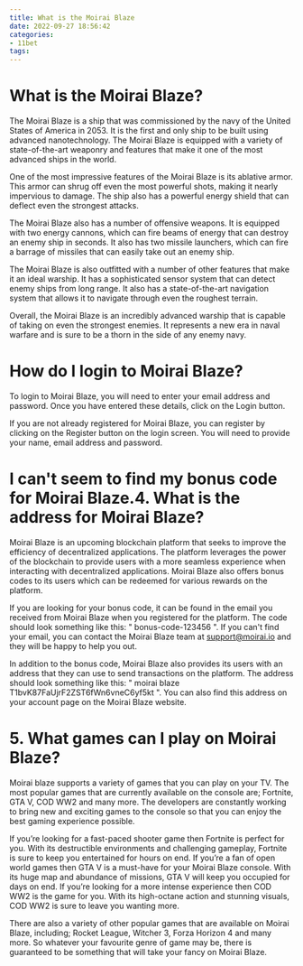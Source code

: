 ```yaml
---
title: What is the Moirai Blaze
date: 2022-09-27 18:56:42
categories:
- 11bet
tags:
---
```



#  What is the Moirai Blaze?

The Moirai Blaze is a ship that was commissioned by the navy of the United States of America in 2053. It is the first and only ship to be built using advanced nanotechnology. The Moirai Blaze is equipped with a variety of state-of-the-art weaponry and features that make it one of the most advanced ships in the world.

One of the most impressive features of the Moirai Blaze is its ablative armor. This armor can shrug off even the most powerful shots, making it nearly impervious to damage. The ship also has a powerful energy shield that can deflect even the strongest attacks.

The Moirai Blaze also has a number of offensive weapons. It is equipped with two energy cannons, which can fire beams of energy that can destroy an enemy ship in seconds. It also has two missile launchers, which can fire a barrage of missiles that can easily take out an enemy ship.

The Moirai Blaze is also outfitted with a number of other features that make it an ideal warship. It has a sophisticated sensor system that can detect enemy ships from long range. It also has a state-of-the-art navigation system that allows it to navigate through even the roughest terrain.

Overall, the Moirai Blaze is an incredibly advanced warship that is capable of taking on even the strongest enemies. It represents a new era in naval warfare and is sure to be a thorn in the side of any enemy navy.

#  How do I login to Moirai Blaze?

To login to Moirai Blaze, you will need to enter your email address and password. Once you have entered these details, click on the Login button.

If you are not already registered for Moirai Blaze, you can register by clicking on the Register button on the login screen. You will need to provide your name, email address and password.

#  I can't seem to find my bonus code for Moirai Blaze.4. What is the address for Moirai Blaze?

Moirai Blaze is an upcoming blockchain platform that seeks to improve the efficiency of decentralized applications. The platform leverages the power of the blockchain to provide users with a more seamless experience when interacting with decentralized applications. Moirai Blaze also offers bonus codes to its users which can be redeemed for various rewards on the platform.

If you are looking for your bonus code, it can be found in the email you received from Moirai Blaze when you registered for the platform. The code should look something like this: " bonus-code-123456 ". If you can't find your email, you can contact the Moirai Blaze team at support@moirai.io and they will be happy to help you out.

In addition to the bonus code, Moirai Blaze also provides its users with an address that they can use to send transactions on the platform. The address should look something like this: " moirai blaze T1bvK87FaUjrF2ZST6fWn6vneC6yf5kt ". You can also find this address on your account page on the Moirai Blaze website.

# 5. What games can I play on Moirai Blaze?

Moirai blaze supports a variety of games that you can play on your TV. The most popular games that are currently available on the console are; Fortnite, GTA V, COD WW2 and many more. The developers are constantly working to bring new and exciting games to the console so that you can enjoy the best gaming experience possible.

If you’re looking for a fast-paced shooter game then Fortnite is perfect for you. With its destructible environments and challenging gameplay, Fortnite is sure to keep you entertained for hours on end. If you’re a fan of open world games then GTA V is a must-have for your Moirai Blaze console. With its huge map and abundance of missions, GTA V will keep you occupied for days on end. If you’re looking for a more intense experience then COD WW2 is the game for you. With its high-octane action and stunning visuals, COD WW2 is sure to leave you wanting more.

There are also a variety of other popular games that are available on Moirai Blaze, including; Rocket League, Witcher 3, Forza Horizon 4 and many more. So whatever your favourite genre of game may be, there is guaranteed to be something that will take your fancy on Moirai Blaze.